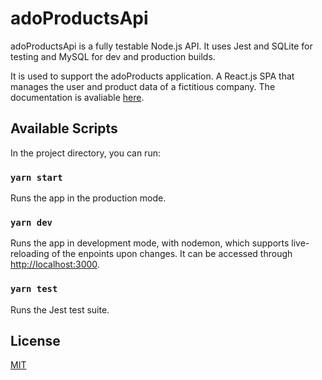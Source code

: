 # adoProductsApi

adoProductsApi is a fully testable Node.js API. It uses Jest and SQLite for testing and MySQL for dev and production builds. 

It is used to support the adoProducts application. A React.js SPA that manages the user and product data of a fictitious company. The documentation is avaliable [here](https://documenter.getpostman.com/view/11959048/T17J7mUe?version=latest).

## Available Scripts

In the project directory, you can run:

### `yarn start`

Runs the app in the production mode.

### `yarn dev`

Runs the app in development mode, with nodemon, which supports live-reloading of the enpoints upon changes. It can be accessed through [http://localhost:3000](http://localhost:3000).

### `yarn test`

Runs the Jest test suite.

## License
[MIT](https://choosealicense.com/licenses/mit/)